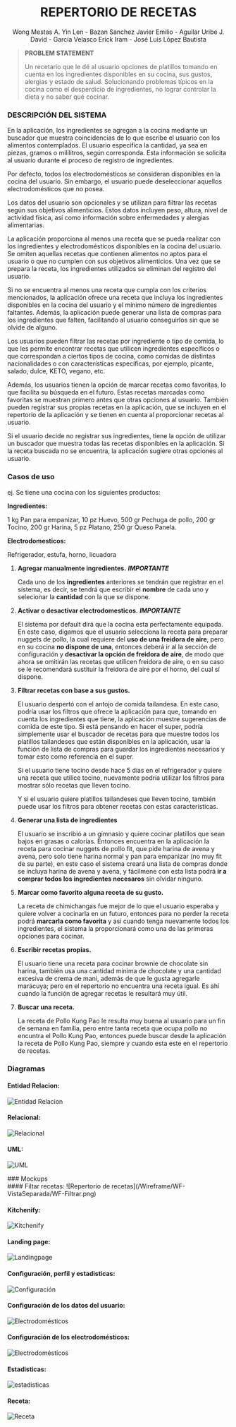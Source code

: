 <div align="center">
	
# **REPERTORIO DE RECETAS**
  
Wong Mestas A. Yin Len -  Bazan Sanchez Javier Emilio - Aguilar Uribe J. David  - García Velasco Erick Iram - José Luis López Bautista 

</div>
  
> <b>PROBLEM STATEMENT</b>
	<div>
	Un recetario que le dé al usuario opciones de platillos tomando en cuenta en los ingredientes disponibles en su cocina, sus gustos, alergias y estado de salud. Solucionando problemas típicos en la cocina como el desperdicio de ingredientes, no lograr controlar la dieta y no saber qué cocinar. 
	<div>
	
 <div>
	
 ### DESCRIPCIÓN DEL SISTEMA
	
<div>	

		    
En la aplicación, los ingredientes se agregan a la cocina mediante un buscador que muestra coincidencias de lo que escribe el usuario con los alimentos contemplados. El usuario especifica la cantidad, ya sea en piezas, gramos o mililitros, según corresponda. Esta información se solicita al usuario durante el proceso de registro de ingredientes.

Por defecto, todos los electrodomésticos se consideran disponibles en la cocina del usuario. Sin embargo, el usuario puede deseleccionar aquellos electrodomésticos que no posea.

Los datos del usuario son opcionales y se utilizan para filtrar las recetas según sus objetivos alimenticios. Estos datos incluyen peso, altura, nivel de actividad física, así como información sobre enfermedades y alergias alimentarias.

La aplicación proporciona al menos una receta que se pueda realizar con los ingredientes y electrodomésticos disponibles en la cocina del usuario. Se omiten aquellas recetas que contienen alimentos no aptos para el usuario o que no cumplen con sus objetivos alimenticios. Una vez que se prepara la receta, los ingredientes utilizados se eliminan del registro del usuario.

Si no se encuentra al menos una receta que cumpla con los criterios mencionados, la aplicación ofrece una receta que incluya los ingredientes disponibles en la cocina del usuario y el mínimo número de ingredientes faltantes. Además, la aplicación puede generar una lista de compras para los ingredientes que falten, facilitando al usuario conseguirlos sin que se olvide de alguno.

Los usuarios pueden filtrar las recetas por ingrediente o tipo de comida, lo que les permite encontrar recetas que utilicen ingredientes específicos o que correspondan a ciertos tipos de cocina, como comidas de distintas nacionalidades o con características específicas, por ejemplo, picante, salado, dulce, KETO, vegano, etc.

Además, los usuarios tienen la opción de marcar recetas como favoritas, lo que facilita su búsqueda en el futuro. Estas recetas marcadas como favoritas se muestran primero antes que otras opciones al usuario. También pueden registrar sus propias recetas en la aplicación, que se incluyen en el repertorio de la aplicación y se tienen en cuenta al proporcionar recetas al usuario.

Si el usuario decide no registrar sus ingredientes, tiene la opción de utilizar un buscador que muestra todas las recetas disponibles en la aplicación. Si la receta buscada no se encuentra, la aplicación sugiere otras opciones al usuario.

</div>
</div>


<div>
		
### Casos de uso

ej. Se tiene una cocina con los siguientes productos:

<div style="margin: 0 auto;">
	
<b>Ingredientes:</b>  

1 kg Pan para empanizar, 10 pz Huevo, 500 gr Pechuga de pollo, 200 gr Tocino, 200 gr Harina,  5 pz Platano, 250 gr Queso Panela.  

**Electrodomesticos:** 

Refrigerador, estufa, horno, licuadora 

</div>

1. **Agregar manualmente ingredientes.** ***IMPORTANTE***

	Cada uno de los **ingredientes** anteriores se tendrán que registrar  en el sistema, es decir, se tendrá que escribir el **nombre** de cada uno y selecionar la **cantidad** con la que se dispone.

2. **Activar o desactivar electrodomesticos.** ***IMPORTANTE***

   	El sistema por default dirá que la cocina esta perfectamente equipada. En este caso, digamos que el usuario selecciona la receta para preparar nuggets de pollo, la cual requiere del **uso de una freidora de aire**, pero en su cocina **no dispone de una**, entonces deberá ir al la sección de configuración y **desactivar la opción de freidora de aire**, de modo que ahora se omitirán las recetas que utilicen freidora de aire, o en su caso se le recomendará sustituir la freidora de aire por el horno, del cual sí dispone.
    
3. **Filtrar recetas con base a sus gustos.**

	El usuario despertó con el antojo de comida tailandesa. En este caso, podría usar los filtros que ofrece la aplicación para que, tomando en cuenta los ingredientes que tiene, la aplicación muestre sugerencias de comida de este tipo. Si está pensando en hacer el super, podría simplemente usar el buscador de recetas para que muestre todos los platillos tailandeses que están disponibles en la aplicación, usar la función de lista de compras para guardar los ingredientes necesarios y tomar esto como referencia en el super. 

	Si el usuario tiene tocino desde hace 5 días en el refrigerador y quiere una receta que utilice tocino, nuevamente podría utilizar los filtros para mostrar sólo recetas que lleven tocino. 

	Y si el usuario quiere platillos tailandeses que lleven tocino, también puede usar los filtros para obtener recetas con estas características.

   
4. **Generar una lista de ingredientes**

 	El usuario se inscribió a un gimnasio y quiere cocinar platillos que sean bajos en grasas o calorías. Entonces encuentra en la aplicación la receta para cocinar nuggets de pollo fit,  que pide harina de avena y avena, pero solo tiene harina normal y pan para empanizar (no muy fit de su parte), en este caso el sistema creará una lista de compras donde se incluya harina de avena y avena, y fácilmene con esta lista podrá **ir a comprar todos los ingredientes necesaros** sin olvidar ninguno.
   
5. **Marcar como favorito alguna receta de su gusto.**

   	La receta de chimichangas fue mejor de lo que el usuario esperaba y quiere volver a cocinarla en un futuro, entonces para no perder la receta podrá **marcarla como favorita** y asi cuando tenga nuevamente todos los ingredientes, el sistema la proporcionará como una de las primeras opciones para cocinar.
    
6. **Escribir recetas propias.**

 	El usuario tiene una receta para cocinar brownie de chocolate sin harina, también usa una cantidad minima de chocolate y una cantidad excesiva de crema de mani, además de que le gusta agregarle maracuya; pero en el repertorio no encuentra una receta igual. Es ahí cuando la función de agregar recetas le resultará muy útil.
 	

8. **Buscar una receta.**

 	La receta de Pollo Kung Pao le resulta muy buena al usuario para un fin de semana en familia, pero entre tanta receta que ocupa pollo no encuntra el Pollo Kung Pao, entonces puede buscar desde la aplicación la receta de Pollo Kung Pao, siempre y cuando esta este en el repertorio de recetas.


</div>

### Diagramas


#### Entidad Relacion: 
![Entidad Relacion](/Diagramas/ModeloE_R.png)

#### Relacional:
![Relacional](/Diagramas/Relacional.png)

#### UML:
![UML](/Diagramas/UML.jpg)

</div>  

<div>
### Mockups

</div>
#### Filtar recetas:
![Repertorio de recetas](/Wireframe/WF-VistaSeparada/WF-Filtrar.png)

#### Kitchenify:
![Kitchenify](/Mockup/Kitchenify.png)

#### Landing page: 
![Landingpage](/Mockup/LandingPage.png)

#### Configuración, perfil y estadisticas:
![Configuración](/Mockup/Perfil.png)

#### Configuración de los datos del usuario:
![Electrodomésticos](/Mockup/Configuracion.png)

#### Configuración de los electrodomésticos:
![Electrodomésticos](/Mockup/Utensilios.png)

#### Estadisticas:
![estadisticas](/Mockup/Estadisticas.png)

#### Receta:
![Receta](/Mockup/Recetas.png)


  
